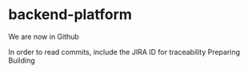 # backend-platform

We are now in Github

In order to read commits, include the JIRA ID for traceability
Preparing Building